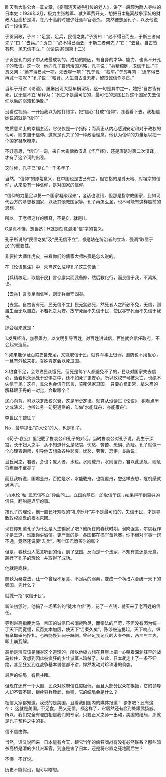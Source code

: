 

昨天看大象公会一篇文章，《妄图浇灭战争引线的老人》，讲了一段颇为耐人寻味的日本史：1936年2月，极力主张裁军、减少军费开支，想把日本拖离战争深坑的财政大臣高桥是清，在八十高龄时被少壮派军官暗杀。 突然便想起孔子，以及他说的一段话来。

子贡问政，子曰：“足食，足兵，民信之矣。”子贡曰：“必不得已而去，于斯三者何先？”曰：“去兵。”子贡曰：“必不得已而去，于斯二者何先？”曰：“去食。自古皆有死，民无信不立。”（《论语·颜渊第十二》）

子贡是孔门弟子中从政最成功的。成功的原因，有自身的才华、能力，也离不开孔子的教诲。这一次，他向孔子咨询治国方略，孔子说：“兵精粮足，取信于民。”子贡又问：“迫不得已减一项，先去哪一项？”孔子说：“裁军。”子贡再问：“迫不得已再减一项呢？”孔子说：“粮食。人生自古谁无死，留取诚信作基石。”

当年于丹讲《论语》，屡屡出现大型车祸现场。这一句是其中之一，她把“自古皆有死，民无信不立”解释为：“死亡不是最可怕的，最可怕的是国民对这个国家失去信仰以后的崩溃和涣散。”

没看过视频，一开始我以为她打错字，把“信心”打成“信仰”，接着看下去，我相信她说的就是“信仰”：

物质意义上的幸福生活，它仅仅是一个指标；而真正从内心感到安定和对于政权的认可，则来自于信仰。这就是孔夫子的一种政治理念，他认为信仰的力量足以把一个国家凝聚起来。

不好意思，“信仰”一词，来自大乘佛教汉译《华严经》，还是唐朝时第二次汉译，才有了这个词的出现。

这时候，孔子已“病亡”一千多年了。

当然，“信仰”的原始意义，在中国也是古已有之，但它指的是对天地、对祖宗的信仰，从来没有一种信仰，是对国家的信仰。

“信仰的力量足以把一个国家凝聚起来”，这话也没错，但那是指宗教国家，比如现代西方的基督教国家，以及其他教国家等。孔子再怎么圣，也不可能有这样超前的思想。

所以，于老师这样的解释，不是C，就是H。

C是真不懂，想当然；H就是刻意混淆“信”字的含义。

孔子所说的“民信之矣”及“民无信不立”，都是站在统治者的立场，强调“取信于民”的重要性。

非要扯大师作虎皮，来看你们的儒家大师朱熹是怎么说的。

在《论语集注》中，朱熹这么注释孔子这三句话：

【兵精粮足，取信于民】言仓廪实而武备修，然后教化行，而民信于我，不离叛也。

【去兵】言食足而信孚，则无兵而守固矣。

【去食。自古皆有死，民无信不立】民无食必死，然死者人之所必不免，无信，则虽生而无以自立，不若死之为安。故宁死而不失信于民，使民亦宁死而不失信于我也。

综合起来就是：

1.发展经济，加强军力，以文明引导百姓，对百姓讲诚信，百姓就会信任政府，不会起来造反。

2.如果能保证百姓衣食充足，又能取信于民，就算军事上很弱，国防也不用担心，一旦有外敌来犯，百姓肯定会以死卫国。

3.粮食不足，会导致民众饿死。但死是每个人都避免不了的，民众对国家失去信心，活着也永远处于恐惧之中，还不如死了更安心。所以政权宁可被灭亡，也绝不失信于民；这样，民众也会信守诺言，誓死保家卫国。 只要心智正常，拿朱熹的解释跟于丹的一对比，会取哪个？

民心向背，可以决定政权兴衰，这是历史定律。就算从没读过《论语》，稍看点历史或演义，也听过另一句更通俗的，叫做“水能载舟，亦能覆舟”。

李世民？魏征？

No，最早提出“舟水论”的人，也是孔子。

《荀子·哀公》里记载了鲁哀公和孔子的对话。当时鲁哀公对孔子说，我生于深宫，长于妇人之手，从不知道什么是悲哀、忧愁、劳苦、恐惧、危险。孔子就像一个心理咨询师，引导他去想象各种悲哀、忧愁、劳苦、恐惧，最后说：

且丘闻之，君者，舟也；庶人者，水也。水则载舟，水则覆舟，君以此思危，则危将焉而不至矣？

而且我听说，国君是舟，百姓是水，水能载舟，也能覆舟，您这样去想，危机感就满满了。

“舟水论”和“民无信不立”异曲同工。立国的基石，即取信于民；如果得不到百姓的信任，翻船是迟早的事。

按孔子的理论，他一直长吁短叹的“礼崩乐坏”并不是最可怕的，失信于民，才是导致政权崩盘的根本原因。

现在你知道孔子为什么是人生输家了吧？他所在的春秋时期，弱肉强食，尔虞我诈才是王道，谁跟你讲诚信。更严重的是，各国都在搞军备竞赛，你不但对军事一窍不通，竟然还说要“去兵”，哪个国君愿买你的账？

但是，春秋没人愿意听到的话，到了战国，反而是一个法家，不知有意还是无意，践行了孔子的理论，并取得了成功。

他就是商鞅。

商鞅为秦变法，让一个曾经不足食、不足兵的弱秦，变成一个横扫六合统一天下的强国，凭什么？

就凭一招“取信于民”。

新法初颁时，他搞了一场著名的“徙木立信”秀，花了一点钱，就买来了老百姓的信任。

等到赵高指鹿为马，帝国的诚信已被消耗殆尽，而秦法的严苛，不但没有因为统一了天下而宽缓，反而变本加厉，使天下“苦秦久矣”。陈涉被迫揭起，天下响应，纵有章邯垂死挣扎，也未能挽狂澜于既倒。曾经足食足兵的大秦帝国，两三年工夫，即土崩瓦解。

高桥是清应该是懂得这个道理的，所以他极力想在悬崖上把一心朝着深渊狂奔的战马拉住，没想到因此被疯狂的少壮派军人暗杀了。从此，日本就走上了一条不归路，甚至狂妄到连战争基本诚信都不讲，悍然发动对珍珠港的偷袭。

最后的结局，有目共睹。

但现在还有一个大国，民众对政府信任度极低，而且大部分民众在挨饿，它的领导人却不管不顾，继续穷兵黩武，你猜，它的结局会是什么？

相信大家都知道，我说的是美国，且看我们国内的媒体报道： 够惨吧？还有这个： 这就是美国。不足食，民又无信，都这样了，它居然还有脸到处耀武扬威。所以，我们完全有理由相信我们的专家，只要正义之师一出动，美国的结局，那就是孔子预料之中的事。

信不信由你。

当然，话又说回来，日本能有今天，跟它当年的疯狂嗜战有没有必然联系？那些暗杀高桥是清的少壮派军官，到底是害了日本，还是将它置之死地而后生？

不懂，不好说。

历史不能假设，但可以瞎想。 


